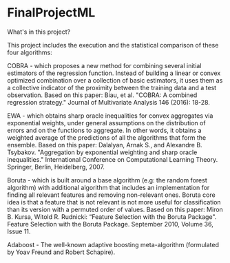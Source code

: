 # FinalProjectML

What's in this project?

This project includes the execution and the statistical comparison of these four algorithms:

COBRA - which proposes a new method for combining several initial estimators of the regression function. Instead of building a linear or convex optimized combination over a collection of basic estimators, it uses them as a collective indicator of the proximity between the training data and a test observation. Based on this paper: Biau, et al. "COBRA: A combined regression strategy." Journal of Multivariate Analysis 146 (2016): 18-28.

EWA - which obtains sharp oracle inequalities for convex aggregates via exponential weights, under general assumptions on the distribution of errors and on the functions to aggregate. In other words, it obtains a weighted average of the predictions of all the algorithms that form the ensemble. Based on this paper: Dalalyan, Arnak S., and Alexandre B. Tsybakov. "Aggregation by exponential weighting and sharp oracle inequalities." International Conference on Computational Learning Theory. Springer, Berlin, Heidelberg, 2007.

Boruta - which is built around a base algorithm (e.g: the random forest algorithm) with additional algorithm that includes an implementation for finding all relevant features and removing non-relevant ones. Boruta core idea is that a feature that is not relevant is not more useful for classification than its version with a permuted order of values. Based on this paper: Miron B. Kursa, Witold R. Rudnicki: “Feature Selection with the Boruta Package". Feature Selection with the Boruta Package. September 2010, Volume 36, Issue 11.

Adaboost - The well-known adaptive boosting meta-algorithm (formulated by Yoav Freund and Robert Schapire).

